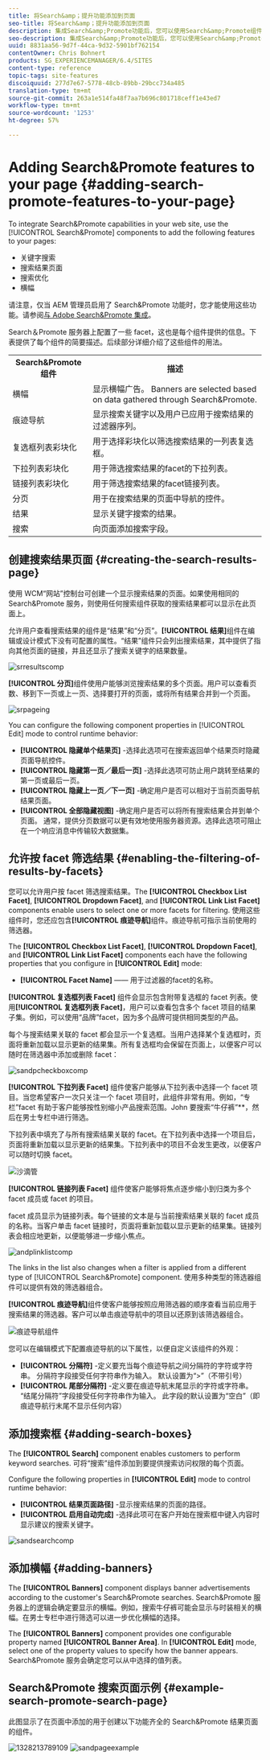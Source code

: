 ```yaml
---
title: 将Search&amp；提升功能添加到页面
seo-title: 将Search&amp；提升功能添加到页面
description: 集成Search&amp;Promote功能后，您可以使用Search&amp;Promote组件向页面添加关键字搜索、搜索结果页面搜索优化和横幅等功能。
seo-description: 集成Search&amp;Promote功能后，您可以使用Search&amp;Promote组件向页面添加关键字搜索、搜索结果页面搜索优化和横幅等功能。
uuid: 8831aa56-9d7f-44ca-9d32-5901bf762154
contentOwner: Chris Bohnert
products: SG_EXPERIENCEMANAGER/6.4/SITES
content-type: reference
topic-tags: site-features
discoiquuid: 277d7e67-5778-48cb-89bb-29bcc734a485
translation-type: tm+mt
source-git-commit: 263a1e514fa48f7aa7b696c801718ceff1e43ed7
workflow-type: tm+mt
source-wordcount: '1253'
ht-degree: 57%

---
```



# Adding Search&amp;Promote features to your page {#adding-search-promote-features-to-your-page}

To integrate Search&amp;Promote capabilities in your web site, use the [!UICONTROL Search&amp;Promote] components to add the following features to your pages:

* 关键字搜索
* 搜索结果页面
* 搜索优化
* 横幅

请注意，仅当 AEM 管理员启用了 Search&amp;Promote 功能时，您才能使用这些功能。请参阅[与 Adobe Search&amp;Promote 集成](/help/sites-administering/search-and-promote.md)。

Search＆Promote 服务器上配置了一些 facet，这也是每个组件提供的信息。下表提供了每个组件的简要描述。后续部分详细介绍了这些组件的用法。

<table> 
 <tbody> 
  <tr> 
   <th>Search&amp;Promote组件</th> 
   <th>描述</th> 
  </tr> 
  <tr> 
   <td>横幅</td> 
   <td>显示横幅广告。 Banners are selected based on data gathered through Search&amp;Promote.<br /> </td> 
  </tr> 
  <tr> 
   <td>痕迹导航</td> 
   <td>显示搜索关键字以及用户已应用于搜索结果的过滤器序列。</td> 
  </tr> 
  <tr> 
   <td>复选框列表彩块化</td> 
   <td>用于选择彩块化以筛选搜索结果的一列表复选框。</td> 
  </tr> 
  <tr> 
   <td>下拉列表彩块化</td> 
   <td>用于筛选搜索结果的facet的下拉列表。</td> 
  </tr> 
  <tr> 
   <td>链接列表彩块化</td> 
   <td>用于筛选搜索结果的facet链接列表。</td> 
  </tr> 
  <tr> 
   <td>分页</td> 
   <td>用于在搜索结果的页面中导航的控件。</td> 
  </tr> 
  <tr> 
   <td>结果</td> 
   <td>显示关键字搜索的结果。</td> 
  </tr> 
  <tr> 
   <td>搜索</td> 
   <td>向页面添加搜索字段。</td> 
  </tr> 
 </tbody> 
</table>

## 创建搜索结果页面 {#creating-the-search-results-page}

使用 WCM“网站”控制台可创建一个显示搜索结果的页面。如果使用相同的 Search&amp;Promote 服务，则使用任何搜索组件获取的搜索结果都可以显示在此页面上。

允许用户查看搜索结果的组件是“结果”和“分页”。**[!UICONTROL 结果]**&#x200B;组件在编辑或设计模式下没有可配置的属性。“结果”组件只会列出搜索结果，其中提供了指向其他页面的链接，并且还显示了搜索关键字的结果数量。

![srresultscomp](assets/srchresultscomp.png)

**[!UICONTROL 分页]**&#x200B;组件使用户能够浏览搜索结果的多个页面。用户可以查看页数、移到下一页或上一页、选择要打开的页面，或将所有结果合并到一个页面。

![srpageing](assets/srchpagination.png)

You can configure the following component properties in [!UICONTROL Edit] mode to control runtime behavior:

* **[!UICONTROL 隐藏单个结果页]** -选择此选项可在搜索返回单个结果页时隐藏页面导航控件。
* **[!UICONTROL 隐藏第一页／最后一页]** -选择此选项可防止用户跳转至结果的第一页或最后一页。
* **[!UICONTROL 隐藏上一页／下一页]** -确定用户是否可以相对于当前页面导航结果页面。
* **[!UICONTROL 全部隐藏视图]** -确定用户是否可以将所有搜索结果合并到单个页面。 通常，提供分页数据可以更有效地使用服务器资源。选择此选项可阻止在一个响应消息中传输较大数据集。

## 允许按 facet 筛选结果 {#enabling-the-filtering-of-results-by-facets}

您可以允许用户按 facet 筛选搜索结果。The **[!UICONTROL Checkbox List Facet]**, **[!UICONTROL Dropdown Facet]**, and **[!UICONTROL Link List Facet]** components enable users to select one or more facets for filtering. 使用这些组件时，您还应包含&#x200B;**[!UICONTROL 痕迹导航]**&#x200B;组件。痕迹导航可指示当前使用的筛选器。

The **[!UICONTROL Checkbox List Facet]**, **[!UICONTROL Dropdown Facet]**, and **[!UICONTROL Link List Facet]** components each have the following properties that you configure in **[!UICONTROL Edit]** mode:

* **[!UICONTROL Facet Name]** —— 用于过滤器的facet的名称。

**[!UICONTROL 复选框列表 Facet]** 组件会显示包含附带复选框的 facet 列表。使用&#x200B;**[!UICONTROL 复选框列表 Facet]**，用户可以查看包含多个 facet 项目的结果子集。例如，可以使用“品牌”facet，因为多个品牌可提供相同类型的产品。

每个与搜索结果关联的 facet 都会显示一个复选框。当用户选择某个复选框时，页面将重新加载以显示更新的结果集。所有复选框均会保留在页面上，以便客户可以随时在筛选器中添加或删除 facet：

![sandpcheckboxcomp](assets/sandpcheckboxcomp.png)

**[!UICONTROL 下拉列表 Facet]** 组件使客户能够从下拉列表中选择一个 facet 项目。当您希望客户一次只关注一个 facet 项目时，此组件非常有用。例如，“专栏”facet 有助于客户能够按性别缩小产品搜索范围。John 要搜索“牛仔裤”**，然后在男士专栏中进行筛选。

下拉列表中填充了与所有搜索结果关联的 facet。在下拉列表中选择一个项目后，页面将重新加载以显示更新的结果集。下拉列表中的项目不会发生更改，以便客户可以随时切换 facet。

![沙滴管](assets/sandpdropdowndepartment.png)

**[!UICONTROL 链接列表 Facet]** 组件使客户能够将焦点逐步缩小到归类为多个 facet 成员或 facet 的项目。

facet 成员显示为链接列表。每个链接的文本是与当前搜索结果关联的 facet 成员的名称。当客户单击 facet 链接时，页面将重新加载以显示更新的结果集。链接列表会相应地更新，以便能够进一步缩小焦点。

![andplinklistcomp](assets/sandplinklistcomp.png)

The links in the list also changes when a filter is applied from a different type of [!UICONTROL Search&amp;Promote] component. 使用多种类型的筛选器组件可以提供有效的筛选器组合。

**[!UICONTROL 痕迹导航]**&#x200B;组件使客户能够按照应用筛选器的顺序查看当前应用于搜索结果的筛选器。客户可以单击痕迹导航中的项目以还原到该筛选器组合。

![痕迹导航组件](assets/sandpbreadcrumbcomp.png)

您可以在编辑模式下配置痕迹导航的以下属性，以便自定义该组件的外观：

* **[!UICONTROL 分隔符]** -定义要充当每个痕迹导航之间分隔符的字符或字符串。 分隔符字段接受任何字符串作为输入。 默认设置为“>”（不带引号）
* **[!UICONTROL 尾部分隔符]** -定义要在痕迹导航末尾显示的字符或字符串。 “结尾分隔符”字段接受任何字符串作为输入。 此字段的默认设置为“空白”（即痕迹导航行末尾不显示任何内容）

## 添加搜索框 {#adding-search-boxes}

The **[!UICONTROL Search]** component enables customers to perform keyword searches. 可将“搜索”组件添加到要提供搜索访问权限的每个页面。

Configure the following properties in **[!UICONTROL Edit]** mode to control runtime behavior:

* **[!UICONTROL 结果页面路径]** -显示搜索结果的页面的路径。
* **[!UICONTROL 启用自动完成]** -选择此项可在客户开始在搜索框中键入内容时显示建议的搜索关键字。

![sandsearchcomp](assets/sandpsearchcomp.png)

## 添加横幅 {#adding-banners}

The **[!UICONTROL Banners]** component displays banner advertisements according to the customer&#39;s Search&amp;Promote searches. Search&amp;Promote 服务器上的逻辑会确定要显示的横幅。例如，搜索牛仔裤可能会显示与时装相关的横幅。在男士专栏中进行筛选可以进一步优化横幅的选择。

The **[!UICONTROL Banners]** component provides one configurable property named **[!UICONTROL Banner Area]**. In **[!UICONTROL Edit]** mode, select one of the property values to specify how the banner appears. Search&amp;Promote 服务会确定您可以从中选择的值列表。

## Search&amp;Promote 搜索页面示例 {#example-search-promote-search-page}

此图显示了在页面中添加的用于创建以下功能齐全的 Search&amp;Promote 结果页面的组件。

![1328213789109](assets/1328213789109.png) ![sandpageexample](assets/sandppageexample.png)

